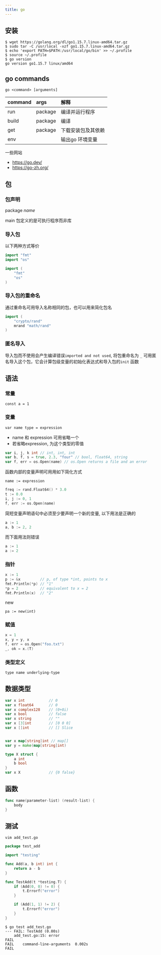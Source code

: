 ```yaml
---
title: go
---
```


## 安装

```shell
$ wget https://golang.org/dl/go1.15.7.linux-amd64.tar.gz
$ sudo tar -C /usr/local -xzf go1.15.7.linux-amd64.tar.gz
$ echo 'export PATH=$PATH:/usr/local/go/bin' >> ~/.profile
$ source ~/.profile
$ go version
go version go1.15.7 linux/amd64
```

## go commands

`go <command> [arguments]`

| command   | args  | 解释 |
|:--        |:--    |:--|
| run       | package | 编译并运行程序 |
| build     | package | 编译 |
| get       | package | 下载安装包及其依赖 |
| env       |         | 输出go 环境变量 |

一些网站

* <https://go.dev/>
* <https://go-zh.org/>

## 包

### 包声明

package _name_

main 包定义的是可执行程序而非库

### 导入包

以下两种方式等价

```go
import "fmt"
import "os"
```

```go
import (
    "fmt"
    "os"
)
```

### 导入包的重命名

通过重命名可用导入名称相同的包，也可以用来简化包名

```go
import (
    "crypto/rand"
    mrand "math/rand"
)
```

### 匿名导入

导入包而不使用会产生编译错误`imported and not used`, 将包重命名为 `_` 可用匿名导入这个包，它会计算包级变量的初始化表达式和导入包的`init` 函数


## 语法

### 常量

`const a = 1`

### 变量

`var name type = expression`

* name 和 expression 可用省略一个
* 若省略expression, 为这个类型的零值

```go
var i, j, k int // int, int, int
var b, f, s = true, 2.3, "four" // bool, float64, string
var f, err = os.Open(name) // os.Open returns a file and an error
```

函数内部的变量声明可用用如下简化方式

`name := expression`

```go
freq := rand.Float64() * 3.0
t := 0.0
i, j := 0, 1
f, err := os.Open(name)
```

简短变量声明语句中必须至少要声明一个新的变量, 以下用法是正确的

```go
a := 1
a, b := 2, 2
```

而下面用法则错误

```go
a := 1
a := 2
```

### 指针

```go
x := 1
p := &x         // p, of type *int, points to x
fmt.Println(*p) // "1"
*p = 2          // equivalent to x = 2
fmt.Println(x)  // "2"
```


new

`pa := new(int)`

### 赋值

```go
x = 1
x, y = y, x
f, err = os.Open("foo.txt")
_, ok = x.(T)
```

### 类型定义

`type name underlying-type`

## 数据类型

```go
var x int           // 0
var x float64       // 0
var x complex128    // (0+0i)
var x bool          // false
var x string        // ""
var x [3]int        // [0 0 0]
var x []int         // [] Slice


var x map[string]int // map[]
var y = make(map[string]int)

type X struct {
    a int
    b bool
}
var x X             // {0 false}
```


## 函数

```go
func name(parameter-list) (result-list) {
    body
}
```

## 测试

`vim add_test.go`

```go
package test_add

import "testing"

func Add(a, b int) int {
	return a - b
}

func TestAdd(t *testing.T) {
	if (Add(0, 0) != 0) {
		t.Errorf("error")
	}

	if (Add(1, 1) != 2) {
		t.Errorf("error")
	}
}
```

```shell
$ go test add_test.go
--- FAIL: TestAdd (0.00s)
    add_test.go:15: error
FAIL
FAIL    command-line-arguments  0.002s
FAIL
```

